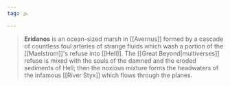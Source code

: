 ```yaml
---
tag: 🌫️

---
```

> **Eridanos** is an ocean-sized marsh in [[Avernus]] formed by a cascade of countless foul arteries of strange fluids which wash a portion of the [[Maelstrom]]'s refuse into [[Hell]]. The [[Great Beyond|multiverses]] refuse is mixed with the souls of the damned and the eroded sediments of Hell; then the noxious mixture forms the headwaters of the infamous [[River Styx]] which flows through the planes.








